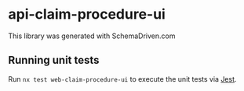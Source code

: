 
# api-claim-procedure-ui

This library was generated with SchemaDriven.com

## Running unit tests

Run `nx test web-claim-procedure-ui` to execute the unit tests via [Jest](https://jestjs.io).

